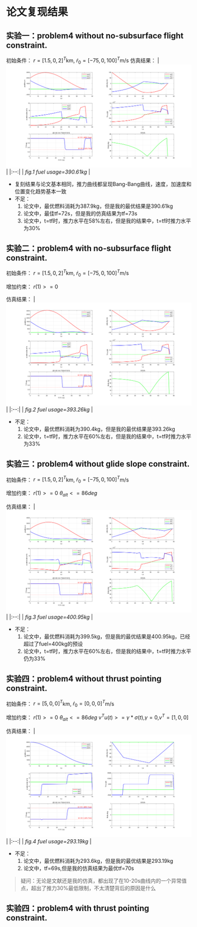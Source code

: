 # 论文复现结果
## 实验一：problem4 without no-subsurface flight constraint.
初始条件：
$r=[1.5,0,2]^T$km,
$\dot{r}_0=[-75,0,100]^T$m/s
仿真结果：
| ![results](../assets/实验一数据图.svg) |
|:--:|
| *fig.1  fuel usage=390.61kg* |

- 复刻结果与论文基本相同，推力曲线都呈现Bang-Bang曲线，速度，加速度和位置变化趋势基本一致
- 不足：
    1. 论文中，最优燃料消耗为387.9kg，但是我的最优结果是390.61kg
    2. 论文中，最佳tf=72s，但是我的仿真结果为tf=73s
    3. 论文中，t=tf时，推力水平在58%左右，但是我的结果中，t=tf时推力水平为30%
## 实验二：problem4 with no-subsurface flight constraint.
初始条件：
$r=[1.5,0,2]^T$km,
$\dot{r}_0=[-75,0,100]^T$m/s

增加约束：
$r(1)>=0$

仿真结果：
|![results](../assets/实验二数据图.svg)|
|:--:|
| *fig.2  fuel usage=393.26kg* |
- 不足：
    1. 论文中，最优燃料消耗为390.4kg，但是我的最优结果是393.26kg
    2. 论文中，t=tf时，推力水平在60%左右，但是我的结果中，t=tf时推力水平为33%
## 实验三：problem4 without glide slope constraint.
初始条件：
$r=[1.5,0,2]^T$km,
$\dot{r}_0=[-75,0,100]^T$m/s

增加约束：
$r(1)>=0$
${\theta}_{alt}<=86deg$

仿真结果：
|![results](../assets/实验三数据图.svg)|
|:--:|
| *fig.3  fuel usage=400.95kg* |
- 不足：
    1. 论文中，最优燃料消耗为399.5kg，但是我的最优结果是400.95kg，已经超过了fuel=400kg的预设
    2. 论文中，t=tf时，推力水平在60%左右，但是我的结果中，t=tf时推力水平仍为33%
## 实验四：problem4 without thrust pointing constraint.
初始条件：
$r=[5,0,0]^T$km,
$\dot{r}_0=[0,0,0]^T$m/s

增加约束：
$r(1)>=0$
${\theta}_{alt}<=86deg$
$v^Tu(t)>=\gamma*\sigma(t)$,$\gamma=0$,$v^T=[1,0,0]$

仿真结果：
|![results](../assets/实验四数据图.svg)|
|:--:|
| *fig.4  fuel usage=293.19kg* |
- 不足：
    1. 论文中，最优燃料消耗为293.6kg，但是我的最优结果是293.19kg
    2. 论文中，tf=69s,但是我的仿真结果为最优tf=70s
>疑问：无论是文献还是我的仿真，都出现了在10-20s曲线内的一个异常值点，超出了推力30%最低限制，不太清楚背后的原因是什么

## 实验四：problem4 with thrust pointing constraint.


























